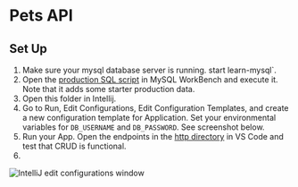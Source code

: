 # Pets API

## Set Up

1. Make sure your mysql database server is running. 
   start learn-mysql`. 
2. Open the [production SQL script](./sql/pet-schema-prod.sql) in MySQL WorkBench and execute it. Note that it adds 
   some starter production data.
3. Open this folder in Intellij. 
4. Go to Run, Edit Configurations, Edit Configuration Templates, and create a new configuration template for 
   Application. Set your environmental variables for `DB_USERNAME` and `DB_PASSWORD`. See screenshot below.
5. Run your App. Open the endpoints in the [http directory](./http/requests.http) in VS Code and test that CRUD is 
   functional. 
6. 
![IntelliJ edit configurations window](https://imgur.com/zT92RJk)

